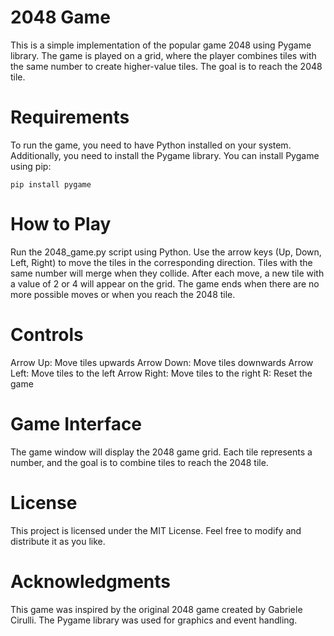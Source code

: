# 2048 Game

This is a simple implementation of the popular game 2048 using Pygame library. The game is played on a grid, where the player combines tiles with the same number to create higher-value tiles. The goal is to reach the 2048 tile.

# Requirements

To run the game, you need to have Python installed on your system. Additionally, you need to install the Pygame library. You can install Pygame using pip:
```shell
pip install pygame
```
# How to Play

   Run the 2048_game.py script using Python.
   Use the arrow keys (Up, Down, Left, Right) to move the tiles in the corresponding direction.
   Tiles with the same number will merge when they collide.
   After each move, a new tile with a value of 2 or 4 will appear on the grid.
   The game ends when there are no more possible moves or when you reach the 2048 tile.
   
 # Controls

   Arrow Up: Move tiles upwards
   Arrow Down: Move tiles downwards
   Arrow Left: Move tiles to the left
   Arrow Right: Move tiles to the right
   R: Reset the game

 # Game Interface

The game window will display the 2048 game grid. Each tile represents a number, and the goal is to combine tiles to reach the 2048 tile.

# License

This project is licensed under the MIT License. Feel free to modify and distribute it as you like.

# Acknowledgments

This game was inspired by the original 2048 game created by Gabriele Cirulli. The Pygame library was used for graphics and event handling.
